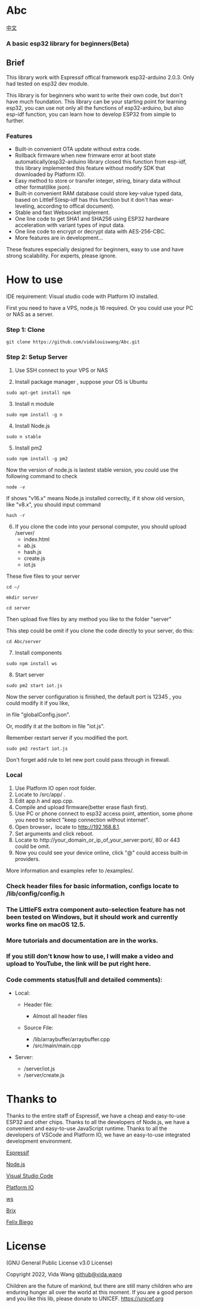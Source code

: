 # Abc

[中文](https://github.com/vidalouiswang/Abc/blob/main/README_CN.md)

### A basic esp32 library for beginners(Beta)

## Brief

This library work with Espressif offical framework esp32-arduino 2.0.3.
Only had tested on esp32 dev module.

This library is for beginners who want to write their own code, but don't have much foundation. This library can be your starting point for learning esp32, you can use not only all the functions of esp32-arduino, but also esp-idf function, you can learn how to develop ESP32 from simple to further.

### Features

* Built-in convenient OTA update without extra code.
* Rollback firmware when new frimware error at boot state automatically(esp32-arduino library closed this function from esp-idf, this library implemented this feature without modify SDK that downloaded by Platform IO).
* Easy method to store or transfer integer, string, binary data without other format(like json).
* Built-in convenient RAM database could store key-value typed data, based on LittleFS(esp-idf has this function but it don't has wear-leveling, according to offical document).
* Stable and fast Websocket implement.
* One line code to get SHA1 and SHA256 using ESP32 hardware acceleration with variant types of input data.
* One line code to encrypt or decrypt data with AES-256-CBC.
* More features are in development...

These features especially designed for beginners, easy to use and have strong scalability. For experts, please ignore.

# How to use

IDE requirement: Visual studio code with Platform IO installed.

First you need to have a VPS, node.js 16 required.
Or you could use your PC or NAS as a server.

### Step 1: Clone

```console
git clone https://github.com/vidalouiswang/Abc.git
```

### Step 2: Setup Server

1. Use SSH connect to your VPS or NAS

2. Install package manager , suppose your OS is Ubuntu

```console
sudo apt-get install npm
```

3. Install n module
```console
sudo npm install -g n
```

4. Install Node.js
```console
sudo n stable
```

5. Install pm2
```console
sudo npm install -g pm2
```

Now the version of node.js is lastest stable version, you could use the following command to check

```console
node -v
```

If shows "v16.x" means Node.js installed correctly, if it show old version, like "v8.x", you should input command

```console
hash -r
```

6. If you clone the code into your personal computer, you should upload
/server/
    - index.html
    - ab.js
    - hash.js
    - create.js
    - iot.js

These five files to your server

```console
cd ~/
```
```console
mkdir server
```
```console
cd server
```

Then upload five files by any method you like to the folder "server"

This step could be omit if you clone the code directly to your server, do this:

```console
cd Abc/server
```

7. Install components
```console
sudo npm install ws
```

8. Start server
```console
sudo pm2 start iot.js
```

Now the server configuration is finished, the default port is 12345 , you could modify it if you like,

in file "globalConfig.json".

Or, modify it at the bottom in file "iot.js".

Remember restart server if you modified the port.

```console
sudo pm2 restart iot.js
```

Don't forget add rule to let new port could pass through in firewall.

### Local

1. Use Platform IO open root folder.
2. Locate to /src/app/ . 
3. Edit app.h and app.cpp.
4. Compile and upload firmware(better erase flash first).
5. Use PC or phone connect to esp32 access point, attention, some phone you need to select "keep connection without internet".
6. Open browser，locate to http://192.168.8.1.
7. Set arguments and click reboot.
8. Locate to http://your_domain_or_ip_of_your_server:port/, 80 or 443 could be omit.
9. Now you could see your device online, click "@" could access built-in providers.

More information and examples refer to /examples/.

### Check header files for basic information, configs locate to /lib/config/config.h

### The LittleFS extra component auto-selection feature has not been tested on Windows, but it should work and currently works fine on macOS 12.5.

### More tutorials and documentation are in the works.

### If you still don't know how to use, I will make a video and upload to YouTube, the link will be put right here.

### Code comments status(full and detailed comments):

* Local:

    * Header file:

        * Almost all header files

    * Source File:

        * /lib/arraybuffer/arraybuffer.cpp
        * /src/main/main.cpp

* Server:

    * /server/iot.js
    * /server/create.js

# Thanks to

Thanks to the entire staff of Espressif, we have a cheap and easy-to-use ESP32 and other chips.
Thanks to all the developers of Node.js, we have a convenient and easy-to-use JavaScript runtime.
Thanks to all the developers of VSCode and Platform IO, we have an easy-to-use integrated development environment.

[Espressif](https://github.com/espressif)

[Node.js](https://github.com/nodejs)

[Visual Studio Code](https://github.com/microsoft/vscode)

[Platform IO](https://github.com/platformio)

[ws](https://github.com/websockets/ws)

[Brix](https://github.com/brix/crypto-js)

[Felix Biego](https://github.com/fbiego/ESP32Time)

# License

(GNU General Public License v3.0 License)

Copyright 2022, Vida Wang <github@vida.wang>

Children are the future of mankind, but there are still many children who are enduring hunger all over the world at this moment. If you are a good person and you like this lib, please donate to UNICEF.
https://unicef.org
